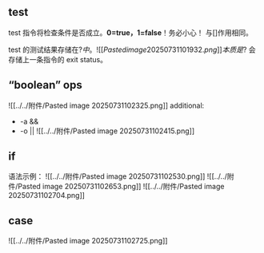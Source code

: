 ## test
test 指令将检查条件是否成立。**0=true，1=false**！务必小心！
与\[]作用相同。

test 的测试结果存储在$?中。
![[Pasted image 20250731101932.png]]
本质是$? 会存储上一条指令的 exit status。

## “boolean” ops
![[../../附件/Pasted image 20250731102325.png]]
additional:
- -a &&
- -o ||
![[../../附件/Pasted image 20250731102415.png]]

## if
语法示例：
![[../../附件/Pasted image 20250731102530.png]]
![[../../附件/Pasted image 20250731102653.png]]
![[../../附件/Pasted image 20250731102704.png]]

## case
![[../../附件/Pasted image 20250731102725.png]]


